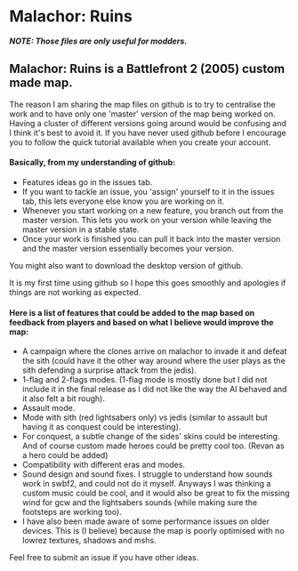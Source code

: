 # Malachor: Ruins

_**NOTE: Those files are only useful for modders.**_

## Malachor: Ruins is a Battlefront 2 (2005) custom made map. 

The reason I am sharing the map files on github is to try to centralise the work and to have only one 'master' version of the map being worked on. Having a cluster of different versions going around would be confusing and I think it's best to avoid it. If you have never used github before I encourage you to follow the quick tutorial available when you create your account.

#### Basically, from my understanding of github:
- Features ideas go in the issues tab.
- If you want to tackle an issue, you 'assign' yourself to it in the issues tab, this lets everyone else know you are working on it.
- Whenever you start working on a new feature, you branch out from the master version. This lets you work on your version while leaving the master version in a stable state.
- Once your work is finished you can pull it back into the master version and the master version essentially becomes your version.

You might also want to download the desktop version of github.

It is my first time using github so I hope this goes smoothly and apologies if things are not working as expected.

#### Here is a list of features that could be added to the map based on feedback from players and based on what I believe would improve the map:

- A campaign where the clones arrive on malachor to invade it and defeat the sith (could have it the other way around where the user plays as the sith defending a surprise attack from the jedis).
- 1-flag and 2-flags modes. (1-flag mode is mostly done but I did not include it in the final release as I did not like the way the AI behaved and it also felt a bit rough).
- Assault mode.
- Mode with sith (red lightsabers only) vs jedis (similar to assault but having it as conquest could be interesting).
- For conquest, a subtle change of the sides' skins could be interesting. And of course custom made heroes could be pretty cool too. (Revan as a hero could be added) 
- Compatibility with different eras and modes.
- Sound design and sound fixes. I struggle to understand how sounds work in swbf2, and could not do it myself. Anyways I was thinking a custom music could be cool, and it would also be great to fix the missing wind for gcw and the lightsabers sounds (while making sure the footsteps are working too).
- I have also been made aware of some performance issues on older devices. This is (I believe) because the map is poorly optimised with no lowrez textures, shadows and mshs.

Feel free to submit an issue if you have other ideas.
